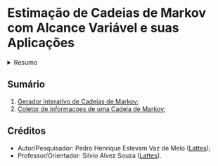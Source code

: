 # Estimação de Cadeias de Markov com Alcance Variável e suas Aplicações
<details>
  <summary>Resumo</summary>  
    <p>Uma sequencia é modelada por uma Cadeia de Markov quando o valor desta no presente pode ser determinado por parte dos valores do passado.</p>
    <p>Para um modelo convencional de Cadeia de Markov de ordem <em>l</em> e <em>m</em> estados, o número de parâmetros a serem estimados é da ordem de <em>(m-1)*m^t</em>. Se os valores <em>l</em> e <em>m</em> são pequenos, então este modelo é vantajoso, pois há poucos parâmetros a serem estimados e trabalha a questão de dependência do presente no passado. Suponha que <em>l = 2</em> e <em>m = 3</em>, então, teremos 18 parâmetros a serem estimados.</p>
    <p>Uma outra classe de Cadeia de Markov é a de alcance variável, denominada PCT. Assim, não precisamos considerar todos os passados de tamanho <em>k</em> para estimar o próximo símbolo da cadeia. Precisamos apenas de uma subsequência finida do pasado, denominada "<b>Contexto</b>" para estimar o próximo símbolo.</p>
    <p>Aplicações de Cadeias de Markov são encontradas em vários ramos do conhecimento, desde Linguística à Engenharias. A grande vantadem destas aplicações é que o modelo de Markov consegue, considerando um cojunto de dados, estimar o presente considerando uma parte do passado. Isto é importante em muitos processos de produção, em análise de ritmos de textos, estudo de genomas, etc..</p>
    <p>Neste projeto, pretende-se estudar uma aplicação utilizando dados reais.</p>
    <p>Palavras-chave: Cadeia de Markov; Contexto; Estados.
</details>

## Sumário
1. [Gerador interativo de Cadeias de Markov](/1-geradorDeCadeia/geradorDeCadeia.c);
2. [Coletor de informacoes de uma Cadeia de Markov](/2-coletorDeInformacoes/coletorDeInformacoes.c);


## Créditos
- Autor/Pesquisador: Pedro Henrique Estevam Vaz de Melo ([Lattes](http://lattes.cnpq.br/4701671818864841));
- Professor/Orientador: Silvio Alvez Souza ([Lattes](http://lattes.cnpq.br/7731663662793325)).
